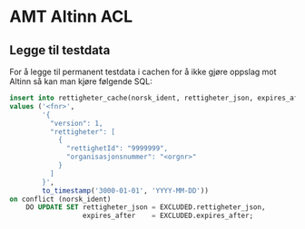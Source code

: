 # AMT Altinn ACL

## Legge til testdata

For å legge til permanent testdata i cachen for å ikke gjøre oppslag mot Altinn så
kan man kjøre følgende SQL:

```sql
insert into rettigheter_cache(norsk_ident, rettigheter_json, expires_after)
values ('<fnr>',
        '{
          "version": 1,
          "rettigheter": [
            {
              "rettighetId": "9999999",
              "organisasjonsnummer": "<orgnr>"
            }
          ]
        }',
        to_timestamp('3000-01-01', 'YYYY-MM-DD'))
on conflict (norsk_ident)
    DO UPDATE SET rettigheter_json = EXCLUDED.rettigheter_json,
                  expires_after    = EXCLUDED.expires_after;
```